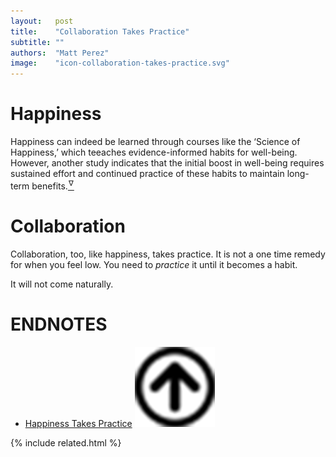 ```yaml
---
layout:   post
title:    "Collaboration Takes Practice"
subtitle: ""
authors:  "Matt Perez"
image:    "icon-collaboration-takes-practice.svg"
---
```


<div style='display:none; '>
 <p>Collaboration, like happiness, takes practrice. It is not a one oft, or only when you feel low. You need to practice it until it becomes a habit.</p>
</div>

<h1>Happiness</h1>
 <p class="_citation">Happiness can indeed be learned through courses like the &lsquo;Science of Happiness,&rsquo; which teeaches evidence-informed habits for well-being. However, another study indicates that the initial boost in well-being requires sustained effort and continued practice of these habits to maintain long-term benefits.<a href='#en01'><sup id='bm01'>&hairsp;&nabla;&hairsp;</sup></a></p>

<h1>Collaboration</h1>
 <p>Collaboration, too, like happiness, takes practice. It is not a one time remedy for when you feel low. You need to <em>practice</em> it until it becomes a habit.</p>
 <p>It will not come naturally.</p>

<h1 class="_section">ENDNOTES</h1>
 <ul>
  <li id="en01">
   <p class="_list-item">
    <a href="https://neurosciencenews.com/happiness-practice-25736/" target="_blank">Happiness Takes Practice</a>
    <a class="_uparrow" href="#bm01"><img src='/assets/img/arrow-up-icon.png'></a>
   </p>
  </li>
 </ul>

{% include related.html %}